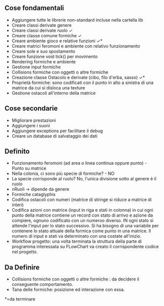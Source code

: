 ﻿## Cose fondamentali
* Aggiungere tutte le librerie non-standard incluse nella cartella lib
* Creare classi derivate genere 
* Creare classi derivate ruolo ✓
* Creare classe comune formiche ✓
* Creare ambiente gioco e relative funzioni ✓*
* Creare matrici feromoni e ambiente con relativo funzionamento
* Creare sole e suo spostamento
* Creare funzione void tick() per movimento
* Rendering formiche e ambiente
* Gestione input formiche
* Collisions formiche con oggetti o altre formiche 
* Creazione classe Ostacolo e derivate (cibo, filo d'erba, sasso) ✓*
* Proprietà formiche: sono codificati con il punto in alto a sinistra di una matrice da cui si disloca una texture
* Gestione ostacoli all'interno della matrice 

## Cose secondarie
* Migliorare prestazioni 
* Aggiungere i suoni
* Aggiungere exceptions per facilitare il debug
* Creare un database di salvataggio dei dati

## Definito
* Funzionamento feromoni (ad area o linea continua oppure punto) - Punto su matrice
* Nella colonia, ci sono più specie di formiche? - NO 
* La specie corrisponde al ruolo? No, l'unica divisione sotto al genere è il ruolo 
* nRuoli -> dipende da genere 
* Formiche cataglyphis 
* Codifica ostacoli con numeri (matrice di stringe si riduce a matrice di interi) 
* Codifica azioni con matrice (input in riga e stati in colonna) in cui ogni punto della matrice contiene un record con stato di arrivo e azione da compiere, ognuno codificato con un numeroo diverso. IN ogni stato si attende l'input per lo stato successivo. Si ha bisogno di una variabile per contenere lo stato attuale della formica come punto in una matrice. Il numero di input e stati va determinato con una costate all'inizio. 
* Workflow progetto: una volta terminata la struttura della parte di programma interessata su FLowChart va creato il corrispondente codice nel progetto. 

## Da Definire

* Collisions formiche con oggetti o altre formiche : da decidere il conseguente comportamento.
* Tana delle formiche: posizione ed interazione con essa.



*=da terminare
